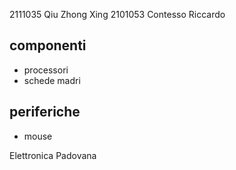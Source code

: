 2111035	Qiu Zhong Xing
2101053	Contesso Riccardo

## componenti
- processori
- schede madri

## periferiche
- mouse

Elettronica Padovana
